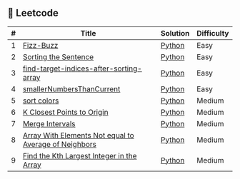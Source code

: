 ## 🎲 Leetcode

| # | Title | Solution | Difficulty |
|---| ----- | -------- | ---------- |
| 1 | [Fizz-Buzz](https://leetcode.com/problems/fizz-buzz/) | [Python](./Fizz_Buzz.py) | Easy |
| 2 | [Sorting the Sentence](https://leetcode.com/problems/sorting-the-sentence/) | [Python](./Sorting_the_Sentence.py) | Easy |
| 3 | [find-target-indices-after-sorting-array](https://leetcode.com/problems/find-target-indices-after-sorting-array/) | [Python](./targetIndices.py) | Easy |
| 4 | [smallerNumbersThanCurrent](https://leetcode.com/problems/smaller-numbers-than-current/) | [Python](./smallerNumbersThanCurrent.py) | Easy |
| 5 | [sort colors](https://leetcode.com/problems/sort-colors/) | [Python](./sort_colors.py) | Medium |
| 6 | [K Closest Points to Origin](https://leetcode.com/problems/k-closest-points-to-origin/) | [Python](./kClosest.py) | Medium |
| 7 | [Merge Intervals](https://leetcode.com/problems/merge-intervals/) | [Python](./merge.py) | Medium |
| 8 | [Array With Elements Not equal to Average of Neighbors](https://leetcode.com/problems/array-with-elements-not-equal-to-average-of-neighbors) | [Python](./rearrangeArray.py) | Medium |
| 9 | [Find the Kth Largest Integer in the Array](https://leetcode.com/problems/find-the-kth-largest-integer-in-the-array/) | [Python](./kthLargestNumber.py) | Medium |
